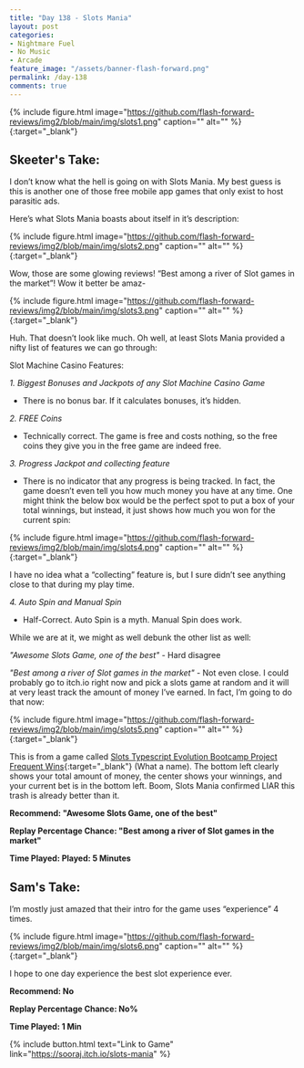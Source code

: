 ```yaml
---
title: "Day 138 - Slots Mania"
layout: post
categories:
- Nightmare Fuel
- No Music
- Arcade
feature_image: "/assets/banner-flash-forward.png"
permalink: /day-138
comments: true
---
```


{% include figure.html image="https://github.com/flash-forward-reviews/img2/blob/main/img/slots1.png" caption="" alt="" %}{:target="_blank"}

## Skeeter's Take:

I don’t know what the hell is going on with Slots Mania. My best guess is this is another one of those free mobile app games that only exist to host parasitic ads. 

Here’s what Slots Mania boasts about itself in it’s description:

{% include figure.html image="https://github.com/flash-forward-reviews/img2/blob/main/img/slots2.png" caption="" alt="" %}{:target="_blank"}

Wow, those are some glowing reviews! “Best among a river of Slot games in the market”! Wow it better be amaz-

{% include figure.html image="https://github.com/flash-forward-reviews/img2/blob/main/img/slots3.png" caption="" alt="" %}{:target="_blank"}

Huh. That doesn’t look like much. Oh well, at least Slots Mania provided a nifty list of features we can go through: 

Slot Machine Casino Features: 

*1. Biggest Bonuses and Jackpots of any Slot Machine Casino Game* 

- There is no bonus bar. If it calculates bonuses, it’s hidden.

*2. FREE Coins*

- Technically correct. The game is free and costs nothing, so the free coins they give you in the free game are indeed free.

*3. Progress Jackpot and collecting feature*

- There is no indicator that any progress is being tracked. In fact, the game doesn’t even tell you how much money you have at any time. One might think the below box would be the perfect spot to put a box of your total winnings, but instead, it just shows how much you won for the current spin: 

{% include figure.html image="https://github.com/flash-forward-reviews/img2/blob/main/img/slots4.png" caption="" alt="" %}{:target="_blank"}

I have no idea what a “collecting” feature is, but I sure didn’t see anything close to that during my play time.

*4. Auto Spin and Manual Spin*

- Half-Correct. Auto Spin is a myth. Manual Spin does work.

While we are at it, we might as well debunk the other list as well:

*"Awesome Slots Game, one of the best"* - Hard disagree

*"Best among a river of Slot games in the market"* - Not even close. I could probably go to itch.io right now and pick a slots game at random and it will at very least track the amount of money I’ve earned. In fact, I’m going to do that now: 

{% include figure.html image="https://github.com/flash-forward-reviews/img2/blob/main/img/slots5.png" caption="" alt="" %}{:target="_blank"}

This is from a game called [Slots Typescript Evolution Bootcamp Project Frequent Wins](https://boyanbotev.itch.io/slots-typescript-evolution-bootcamp-project){:target="_blank"} (What a name). The bottom left clearly shows your total amount of money, the center shows your winnings, and your current bet is in the bottom left. Boom, Slots Mania confirmed LIAR this trash is already better than it.

**Recommend: "Awesome Slots Game, one of the best"**

**Replay Percentage Chance: "Best among a river of Slot games in the market"**

**Time Played: Played: 5 Minutes**

## Sam's Take:

I’m mostly just amazed that their intro for the game uses “experience” 4 times.

{% include figure.html image="https://github.com/flash-forward-reviews/img2/blob/main/img/slots6.png" caption="" alt="" %}{:target="_blank"}

I hope to one day experience the best slot experience ever.

**Recommend: No**

**Replay Percentage Chance: No%**

**Time Played: 1 Min**

{% include button.html text="Link to Game" link="https://sooraj.itch.io/slots-mania" %}